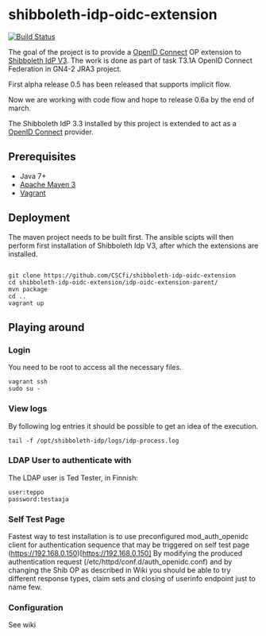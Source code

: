 # shibboleth-idp-oidc-extension

[![Build Status](https://travis-ci.org/CSCfi/shibboleth-idp-oidc-extension.svg?branch=master)](https://travis-ci.org/CSCfi/shibboleth-idp-oidc-extension)

The goal of the project is to provide a [OpenID Connect](http://openid.net/connect/) OP extension to [Shibboleth IdP V3](https://wiki.shibboleth.net/confluence/display/IDP30/Home). The work is done as part of task T3.1A OpenID Connect Federation in GN4-2 JRA3 project.

First alpha release 0.5 has been released that supports implicit flow. 

Now we are working with code flow and hope to release 0.6a by the end of march.

The Shibboleth IdP 3.3 installed by this project is extended to act as a [OpenID Connect](http://openid.net/connect/) provider.  


## Prerequisites
- Java 7+
- [Apache Maven 3](https://maven.apache.org/)
- [Vagrant](https://www.vagrantup.com/)

## Deployment
The maven project needs to be built first. The ansible scipts will then perform first installation of Shibboleth Idp V3, after which the extensions are installed. 

```

git clone https://github.com/CSCfi/shibboleth-idp-oidc-extension
cd shibboleth-idp-oidc-extension/idp-oidc-extension-parent/
mvn package
cd ..
vagrant up

```

## Playing around

### Login
You need to be root to access all the necessary files. 
```
vagrant ssh
sudo su -
```

### View logs
By following log entries it should be possible to get an idea of the execution.
```
tail -f /opt/shibboleth-idp/logs/idp-process.log
``` 

### LDAP User to authenticate with
The LDAP user is Ted Tester, in Finnish:

```
user:teppo
password:testaaja
```

### Self Test Page
Fastest way to test installation is to use preconfigured mod_auth_openidc client for authentication sequence that may be triggered on self test page (https://192.168.0.150)[https://192.168.0.150]
By modifying the produced authentication request (/etc/httpd/conf.d/auth_openidc.conf) and by changing the Shib OP as described in Wiki you should be able to try different response types, claim sets and closing of userinfo endpoint just to name few.   

### Configuration
See wiki

